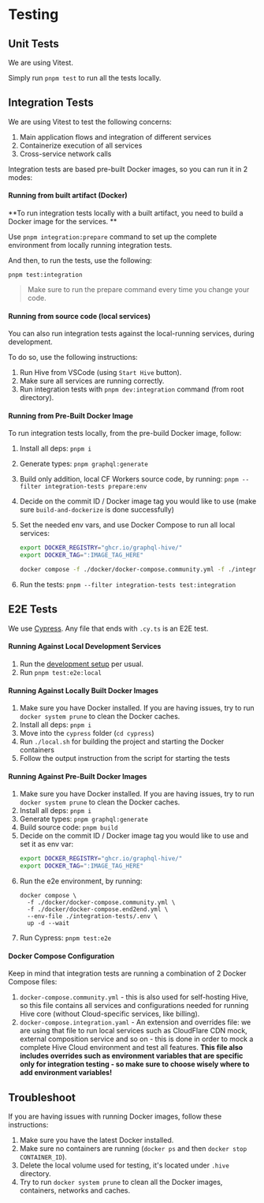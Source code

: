 # Testing

## Unit Tests

We are using Vitest.

Simply run `pnpm test` to run all the tests locally.

## Integration Tests

We are using Vitest to test the following concerns:

1. Main application flows and integration of different services
2. Containerize execution of all services
3. Cross-service network calls

Integration tests are based pre-built Docker images, so you can run it in 2 modes:

#### Running from built artifact (Docker)

**To run integration tests locally with a built artifact, you need to build a Docker image for the
services. **

Use `pnpm integration:prepare` command to set up the complete environment from locally running
integration tests.

And then, to run the tests, use the following:

```
pnpm test:integration
```

> Make sure to run the prepare command every time you change your code.

#### Running from source code (local services)

You can also run integration tests against the local-running services, during development.

To do so, use the following instructions:

1. Run Hive from VSCode (using `Start Hive` button).
2. Make sure all services are running correctly.
3. Run integration tests with `pnpm dev:integration` command (from root directory).

#### Running from Pre-Built Docker Image

To run integration tests locally, from the pre-build Docker image, follow:

1. Install all deps: `pnpm i`
2. Generate types: `pnpm graphql:generate`
3. Build only addition, local CF Workers source code, by running:
   `pnpm --filter integration-tests prepare:env`
4. Decide on the commit ID / Docker image tag you would like to use (make sure `build-and-dockerize`
   is done successfully)
5. Set the needed env vars, and use Docker Compose to run all local services:

   ```bash
   export DOCKER_REGISTRY="ghcr.io/graphql-hive/"
   export DOCKER_TAG=":IMAGE_TAG_HERE"
   
   docker compose -f ./docker/docker-compose.community.yml -f ./integration-tests/docker-compose.integration.yaml --env-file ./integration-tests/.env up -d --wait
   ```

6. Run the tests: `pnpm --filter integration-tests test:integration`

## E2E Tests

We use [Cypress](https://www.cypress.io). Any file that ends with `.cy.ts` is an E2E test.

#### Running Against Local Development Services

1. Run the [development setup](./DEVELOPMENT.md) per usual.
2. Run `pnpm test:e2e:local`

#### Running Against Locally Built Docker Images

1. Make sure you have Docker installed. If you are having issues, try to run `docker system prune`
   to clean the Docker caches.
2. Install all deps: `pnpm i`
3. Move into the `cypress` folder (`cd cypress`)
4. Run `./local.sh` for building the project and starting the Docker containers
5. Follow the output instruction from the script for starting the tests

#### Running Against Pre-Built Docker Images

1. Make sure you have Docker installed. If you are having issues, try to run `docker system prune`
   to clean the Docker caches.
2. Install all deps: `pnpm i`
3. Generate types: `pnpm graphql:generate`
4. Build source code: `pnpm build`
5. Decide on the commit ID / Docker image tag you would like to use and set it as env var:
   ```bash
   export DOCKER_REGISTRY="ghcr.io/graphql-hive/"
   export DOCKER_TAG=":IMAGE_TAG_HERE"
   ```
6. Run the e2e environment, by running:
   ```
   docker compose \
     -f ./docker/docker-compose.community.yml \
     -f ./docker/docker-compose.end2end.yml \
     --env-file ./integration-tests/.env \
     up -d --wait
   ```
7. Run Cypress: `pnpm test:e2e`

#### Docker Compose Configuration

Keep in mind that integration tests are running a combination of 2 Docker Compose files:

1. `docker-compose.community.yml` - this is also used for self-hosting Hive, so this file contains
   all services and configurations needed for running Hive core (without Cloud-specific services,
   like billing).
2. `docker-compose.integration.yaml` - An extension and overrides file: we are using that file to
   run local services such as CloudFlare CDN mock, external composition service and so on - this is
   done in order to mock a complete Hive Cloud environment and test all features. **This file also
   includes overrides such as environment variables that are specific only for integration testing -
   so make sure to choose wisely where to add environment variables!**

## Troubleshoot

If you are having issues with running Docker images, follow these instructions:

1. Make sure you have the latest Docker installed.
2. Make sure no containers are running (`docker ps` and then `docker stop CONTAINER_ID`).
3. Delete the local volume used for testing, it's located under `.hive` directory.
4. Try to run `docker system prune` to clean all the Docker images, containers, networks and caches.
